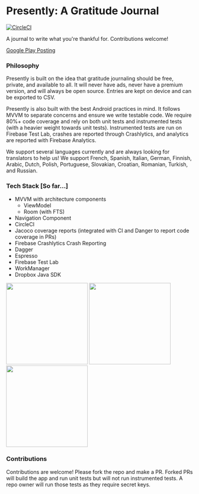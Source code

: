# Presently: A Gratitude Journal
[![CircleCI](https://circleci.com/gh/alisonthemonster/Presently/tree/develop.svg?style=svg)](https://circleci.com/gh/alisonthemonster/Presently/tree/develop)

A journal to write what you're thankful for. Contributions welcome!

[Google Play Posting](https://play.google.com/store/apps/details?id=journal.gratitude.com.gratitudejournal&hl=en)

### Philosophy 
Presently is built on the idea that gratitude journaling should be free, private, and available to all. It will never have ads, never have a premium version, and will always be open source. Entries are kept on device and can be exported to CSV.

Presently is also built with the best Android practices in mind. It follows MVVM to separate concerns and ensure we write testable code. We require 80%+ code coverage and rely on both unit tests and instrumented tests (with a heavier weight towards unit tests). Instrumented tests are run on Firebase Test Lab, crashes are reported through Crashlytics, and analytics are reported with Firebase Analytics.

We support several languages currently and are always looking for translators to help us! We support French, Spanish, Italian, German, Finnish, Arabic, Dutch, Polish, Portuguese, Slovakian, Croatian, Romanian, Turkish, and Russian.

### Tech Stack [So far...]
- MVVM with architecture components
   - ViewModel
   - Room (with FTS)
- Navigation Component
- CircleCI
- Jacoco coverage reports (integrated with CI and Danger to report code coverage in PRs)
- Firebase Crashlytics Crash Reporting
- Dagger
- Espresso
- Firebase Test Lab
- WorkManager
- Dropbox Java SDK

<img src="https://i.imgur.com/Im3maBV.png" width="220">  <img src="https://i.imgur.com/O4J2yru.png" width="220">  <img src="https://i.imgur.com/TDCxl3N.png" width="220"> 

### Contributions
Contributions are welcome! Please fork the repo and make a PR. Forked PRs will build the app and run unit tests but will not run instrumented tests. A repo owner will run those tests as they require secret keys.
